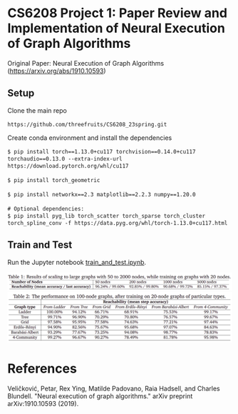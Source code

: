 # CS6208 Project 1: Paper Review and Implementation of Neural Execution of Graph Algorithms
Original Paper: Neural Execution of Graph Algorithms (https://arxiv.org/abs/1910.10593)

## Setup
Clone the main repo
```
https://github.com/threefruits/CS6208_23spring.git
```

Create conda environment and install the dependencies
```
$ pip install torch==1.13.0+cu117 torchvision==0.14.0+cu117 torchaudio==0.13.0 --extra-index-url https://download.pytorch.org/whl/cu117

$ pip install torch_geometric

$ pip install networkx==2.3 matplotlib==2.2.3 numpy==1.20.0

# Optional dependencies:
$ pip install pyg_lib torch_scatter torch_sparse torch_cluster torch_spline_conv -f https://data.pyg.org/whl/torch-1.13.0+cu117.html
```

## Train and Test

Run the Jupyter notebook [train_and_test.ipynb](train_and_test.ipynb).


![avatar](/imgs/table1.png)
![avatar](/imgs/table2.png)


# References
Veličković, Petar, Rex Ying, Matilde Padovano, Raia Hadsell, and Charles Blundell. "Neural execution of graph algorithms." arXiv preprint arXiv:1910.10593 (2019).
